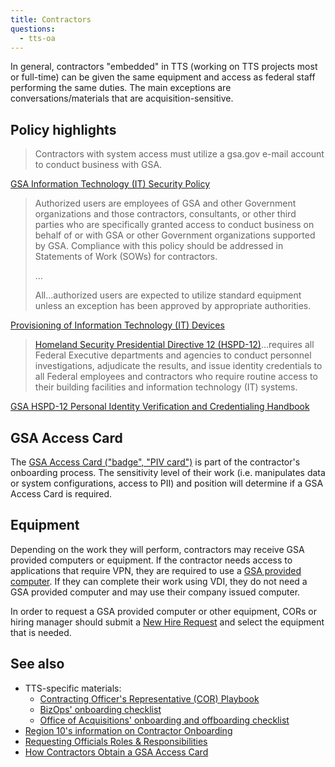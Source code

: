 ```yaml
---
title: Contractors
questions:
  - tts-oa
---
```


In general, contractors "embedded" in TTS (working on TTS projects most or full-time) can be given the same equipment and access as federal staff performing the same duties. The main exceptions are conversations/materials that are acquisition-sensitive.

## Policy highlights

> Contractors with system access must utilize a gsa.gov e-mail account to conduct business with GSA.

[GSA Information Technology (IT) Security Policy](https://www.gsa.gov/cdnstatic/CIO_2100.1J_CHGE_1_GSA_Information_Technology_%28IT%29_Security_Policy_%28Posted_Version_4-28-2016%29.pdf#page=65)

> Authorized users are employees of GSA and other Government organizations and those contractors, consultants, or other third parties who are specifically granted access to conduct business on behalf of or with GSA or other Government organizations supported by GSA. Compliance with this policy should be addressed in Statements of Work (SOWs) for contractors.
>
> …
>
> All…authorized users are expected to utilize standard equipment unless an exception has been approved by appropriate authorities.

[Provisioning of Information Technology (IT) Devices](<https://www.gsa.gov/directive/provisioning-of-information-technology-(it)-devices>)

> [Homeland Security Presidential Directive 12 (HSPD-12)](https://www.dhs.gov/homeland-security-presidential-directive-12)…requires all Federal Executive departments and agencies to conduct personnel investigations, adjudicate the results, and issue identity credentials to all Federal employees and contractors who require routine access to their building facilities and information technology (IT) systems.

[GSA HSPD-12 Personal Identity Verification and Credentialing Handbook](https://www.gsa.gov/cdnstatic/CIO_P_2181.1_Homeland_Security_Presidential_Directive-12_Personal_Identity_Verification_and_Credentialing_-_10-20-08%29_%28Revised_10-5-2015%29.pdf#page=5)

## GSA Access Card

The [GSA Access Card ("badge", "PIV card")]({{site.baseurl}}/piv/) is part of the contractor's onboarding process. The sensitivity level of their work (i.e. manipulates data or system configurations, access to PII) and position will determine if a GSA Access Card is required.

## Equipment

Depending on the work they will perform, contractors may receive GSA provided computers or equipment. If the contractor needs access to applications that require VPN, they are required to use a [GSA provided computer]({{site.baseurl}}/equipment/#laptop). If they can complete their work using VDI, they do not need a GSA provided computer and may use their company issued computer.

In order to request a GSA provided computer or other equipment, CORs or hiring manager should submit a [New Hire Request](https://gsa.servicenowservices.com/sp?id=sc_cat_item_guide&sys_id=e671d1cbf8d8f000ce3de67bda527188&sysparm_category=3b29165b7cec0100a6e757fe35f45f6c) and select the equipment that is needed.

## See also

- TTS-specific materials:
  - [Contracting Officer's Representative (COR) Playbook](https://docs.google.com/document/d/14xOFvIGwlG0Gbd52o1D4AyJ52RqzHpX91nfEYJKu5qQ/edit)
  - [BizOps' onboarding checklist](https://docs.google.com/spreadsheets/d/1w0WSTUT0l7q19mAI6c2QCIpCFs0Cei4eukaiiRBTbRA/edit#gid=710529923)
  - [Office of Acquisitions' onboarding and offboarding checklist](https://docs.google.com/spreadsheets/d/1-RHrM2K-oupQ-wdQp5dhU6M1UtbiM2fj9kY3fGikQSg/edit#gid=0)
- [Region 10's information on Contractor Onboarding](https://insite.gsa.gov/locations/region-10/about-us/regional-staff-offices/office-of-mission-assurance-oma/contractor-hspd12-processing/contractor-onboarding-oma-r10)
- [Requesting Officials Roles & Responsibilities](https://insite.gsa.gov/employee-resources/safety-and-security/background-investigation-access-card-process/requesting-officials-roles-responsibilities)
- [How Contractors Obtain a GSA Access Card](https://www.gsa.gov/technology/government-it-initiatives/identity-credentials-and-access-manage/how-contractors-obtain-a-gsa-access-card)
